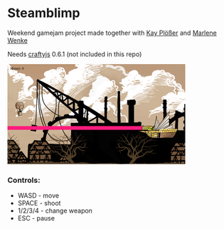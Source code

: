 # Steamblimp
Weekend gamejam project made together with [Kay Plößer](https://github.com/kay-is) and [Marlene Wenke](https://www.xing.com/profile/Marlene_Wenke)

Needs [craftyjs](https://craftyjs.com) 0.6.1 (not included in this repo)

![Ingame screenshot](assets/game-screenshot.png)

### Controls:

- WASD - move
- SPACE - shoot
- 1/2/3/4 - change weapon
- ESC - pause
